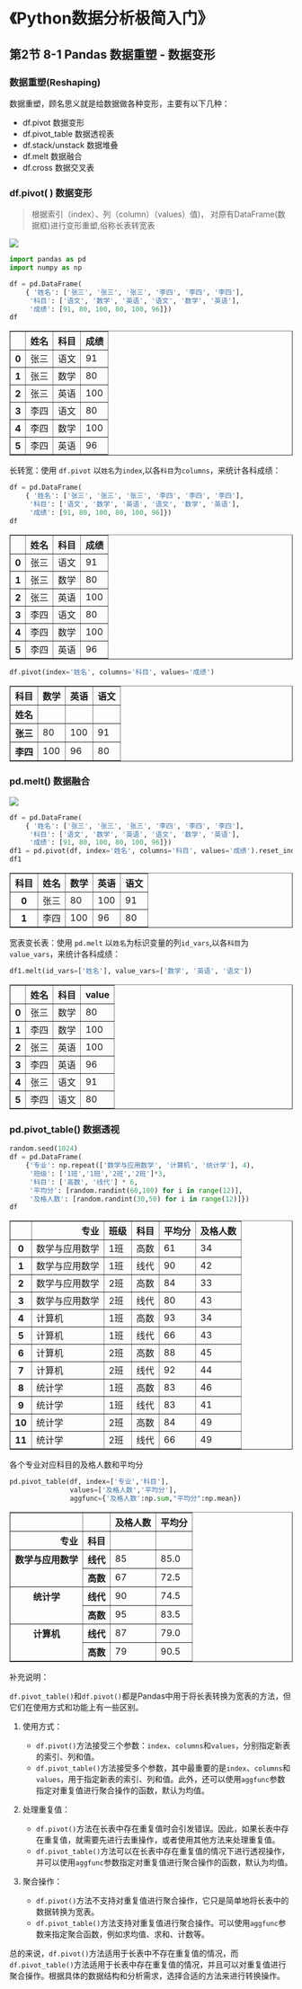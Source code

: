 # 《Python数据分析极简入门》

## 第2节 8-1 Pandas 数据重塑 - 数据变形


### 数据重塑(Reshaping)

数据重塑，顾名思义就是给数据做各种变形，主要有以下几种：
- df.pivot 数据变形
- df.pivot_table 数据透视表
- df.stack/unstack 数据堆叠
- df.melt  数据融合
- df.cross 数据交叉表

### df.pivot( )  数据变形

> 根据索引（index）、列（column）（values）值)， 对原有DataFrame(数据框)进行变形重塑,俗称长表转宽表

![](https://files.mdnice.com/user/33324/b25d756f-dc4b-4e42-bc78-acfc3c16788a.png)


```python
import pandas as pd
import numpy as np
```


```python
df = pd.DataFrame(
    { '姓名': ['张三', '张三', '张三', '李四', '李四', '李四'],
     '科目': ['语文', '数学', '英语', '语文', '数学', '英语'],
     '成绩': [91, 80, 100, 80, 100, 96]})
df
```




<div>
<style scoped>
    .dataframe tbody tr th:only-of-type {
        vertical-align: middle;
    }

    .dataframe tbody tr th {
        vertical-align: top;
    }

    .dataframe thead th {
        text-align: right;
    }
</style>
<table border="1" class="dataframe">
  <thead>
    <tr style="text-align: right;">
      <th></th>
      <th>姓名</th>
      <th>科目</th>
      <th>成绩</th>
    </tr>
  </thead>
  <tbody>
    <tr>
      <th>0</th>
      <td>张三</td>
      <td>语文</td>
      <td>91</td>
    </tr>
    <tr>
      <th>1</th>
      <td>张三</td>
      <td>数学</td>
      <td>80</td>
    </tr>
    <tr>
      <th>2</th>
      <td>张三</td>
      <td>英语</td>
      <td>100</td>
    </tr>
    <tr>
      <th>3</th>
      <td>李四</td>
      <td>语文</td>
      <td>80</td>
    </tr>
    <tr>
      <th>4</th>
      <td>李四</td>
      <td>数学</td>
      <td>100</td>
    </tr>
    <tr>
      <th>5</th>
      <td>李四</td>
      <td>英语</td>
      <td>96</td>
    </tr>
  </tbody>
</table>
</div>



长转宽：使用 `df.pivot` 以`姓名`为`index`,以各`科目`为`columns`，来统计各科成绩：


```python
df = pd.DataFrame(
    { '姓名': ['张三', '张三', '张三', '李四', '李四', '李四'],
     '科目': ['语文', '数学', '英语', '语文', '数学', '英语'],
     '成绩': [91, 80, 100, 80, 100, 96]})
df
```




<div>
<style scoped>
    .dataframe tbody tr th:only-of-type {
        vertical-align: middle;
    }

    .dataframe tbody tr th {
        vertical-align: top;
    }

    .dataframe thead th {
        text-align: right;
    }
</style>
<table border="1" class="dataframe">
  <thead>
    <tr style="text-align: right;">
      <th></th>
      <th>姓名</th>
      <th>科目</th>
      <th>成绩</th>
    </tr>
  </thead>
  <tbody>
    <tr>
      <th>0</th>
      <td>张三</td>
      <td>语文</td>
      <td>91</td>
    </tr>
    <tr>
      <th>1</th>
      <td>张三</td>
      <td>数学</td>
      <td>80</td>
    </tr>
    <tr>
      <th>2</th>
      <td>张三</td>
      <td>英语</td>
      <td>100</td>
    </tr>
    <tr>
      <th>3</th>
      <td>李四</td>
      <td>语文</td>
      <td>80</td>
    </tr>
    <tr>
      <th>4</th>
      <td>李四</td>
      <td>数学</td>
      <td>100</td>
    </tr>
    <tr>
      <th>5</th>
      <td>李四</td>
      <td>英语</td>
      <td>96</td>
    </tr>
  </tbody>
</table>
</div>




```python
df.pivot(index='姓名', columns='科目', values='成绩')
```




<div>
<style scoped>
    .dataframe tbody tr th:only-of-type {
        vertical-align: middle;
    }

    .dataframe tbody tr th {
        vertical-align: top;
    }

    .dataframe thead th {
        text-align: right;
    }
</style>
<table border="1" class="dataframe">
  <thead>
    <tr style="text-align: right;">
      <th>科目</th>
      <th>数学</th>
      <th>英语</th>
      <th>语文</th>
    </tr>
    <tr>
      <th>姓名</th>
      <th></th>
      <th></th>
      <th></th>
    </tr>
  </thead>
  <tbody>
    <tr>
      <th>张三</th>
      <td>80</td>
      <td>100</td>
      <td>91</td>
    </tr>
    <tr>
      <th>李四</th>
      <td>100</td>
      <td>96</td>
      <td>80</td>
    </tr>
  </tbody>
</table>
</div>



### pd.melt() 数据融合


![](https://files.mdnice.com/user/33324/c891025b-544b-467c-9635-676b3c939aeb.png)

```python
df = pd.DataFrame(
    { '姓名': ['张三', '张三', '张三', '李四', '李四', '李四'],
     '科目': ['语文', '数学', '英语', '语文', '数学', '英语'],
     '成绩': [91, 80, 100, 80, 100, 96]})
df1 = pd.pivot(df, index='姓名', columns='科目', values='成绩').reset_index()
df1
```




<div>
<style scoped>
    .dataframe tbody tr th:only-of-type {
        vertical-align: middle;
    }

    .dataframe tbody tr th {
        vertical-align: top;
    }

    .dataframe thead th {
        text-align: right;
    }
</style>
<table border="1" class="dataframe">
  <thead>
    <tr style="text-align: right;">
      <th>科目</th>
      <th>姓名</th>
      <th>数学</th>
      <th>英语</th>
      <th>语文</th>
    </tr>
  </thead>
  <tbody>
    <tr>
      <th>0</th>
      <td>张三</td>
      <td>80</td>
      <td>100</td>
      <td>91</td>
    </tr>
    <tr>
      <th>1</th>
      <td>李四</td>
      <td>100</td>
      <td>96</td>
      <td>80</td>
    </tr>
  </tbody>
</table>
</div>



宽表变长表：使用 `pd.melt` 以`姓名`为标识变量的列`id_vars`,以各`科目`为`value_vars`，来统计各科成绩：


```python
df1.melt(id_vars=['姓名'], value_vars=['数学', '英语', '语文'])
```




<div>
<style scoped>
    .dataframe tbody tr th:only-of-type {
        vertical-align: middle;
    }

    .dataframe tbody tr th {
        vertical-align: top;
    }

    .dataframe thead th {
        text-align: right;
    }
</style>
<table border="1" class="dataframe">
  <thead>
    <tr style="text-align: right;">
      <th></th>
      <th>姓名</th>
      <th>科目</th>
      <th>value</th>
    </tr>
  </thead>
  <tbody>
    <tr>
      <th>0</th>
      <td>张三</td>
      <td>数学</td>
      <td>80</td>
    </tr>
    <tr>
      <th>1</th>
      <td>李四</td>
      <td>数学</td>
      <td>100</td>
    </tr>
    <tr>
      <th>2</th>
      <td>张三</td>
      <td>英语</td>
      <td>100</td>
    </tr>
    <tr>
      <th>3</th>
      <td>李四</td>
      <td>英语</td>
      <td>96</td>
    </tr>
    <tr>
      <th>4</th>
      <td>张三</td>
      <td>语文</td>
      <td>91</td>
    </tr>
    <tr>
      <th>5</th>
      <td>李四</td>
      <td>语文</td>
      <td>80</td>
    </tr>
  </tbody>
</table>
</div>



### pd.pivot_table() 数据透视


```python
random.seed(1024)
df = pd.DataFrame(
    {'专业': np.repeat(['数学与应用数学', '计算机', '统计学'], 4),
     '班级': ['1班','1班','2班','2班']*3,
     '科目': ['高数', '线代'] * 6,
     '平均分': [random.randint(60,100) for i in range(12)],
     '及格人数': [random.randint(30,50) for i in range(12)]})
df
```




<div>
<style scoped>
    .dataframe tbody tr th:only-of-type {
        vertical-align: middle;
    }

    .dataframe tbody tr th {
        vertical-align: top;
    }

    .dataframe thead th {
        text-align: right;
    }
</style>
<table border="1" class="dataframe">
  <thead>
    <tr style="text-align: right;">
      <th></th>
      <th>专业</th>
      <th>班级</th>
      <th>科目</th>
      <th>平均分</th>
      <th>及格人数</th>
    </tr>
  </thead>
  <tbody>
    <tr>
      <th>0</th>
      <td>数学与应用数学</td>
      <td>1班</td>
      <td>高数</td>
      <td>61</td>
      <td>34</td>
    </tr>
    <tr>
      <th>1</th>
      <td>数学与应用数学</td>
      <td>1班</td>
      <td>线代</td>
      <td>90</td>
      <td>42</td>
    </tr>
    <tr>
      <th>2</th>
      <td>数学与应用数学</td>
      <td>2班</td>
      <td>高数</td>
      <td>84</td>
      <td>33</td>
    </tr>
    <tr>
      <th>3</th>
      <td>数学与应用数学</td>
      <td>2班</td>
      <td>线代</td>
      <td>80</td>
      <td>43</td>
    </tr>
    <tr>
      <th>4</th>
      <td>计算机</td>
      <td>1班</td>
      <td>高数</td>
      <td>93</td>
      <td>34</td>
    </tr>
    <tr>
      <th>5</th>
      <td>计算机</td>
      <td>1班</td>
      <td>线代</td>
      <td>66</td>
      <td>43</td>
    </tr>
    <tr>
      <th>6</th>
      <td>计算机</td>
      <td>2班</td>
      <td>高数</td>
      <td>88</td>
      <td>45</td>
    </tr>
    <tr>
      <th>7</th>
      <td>计算机</td>
      <td>2班</td>
      <td>线代</td>
      <td>92</td>
      <td>44</td>
    </tr>
    <tr>
      <th>8</th>
      <td>统计学</td>
      <td>1班</td>
      <td>高数</td>
      <td>83</td>
      <td>46</td>
    </tr>
    <tr>
      <th>9</th>
      <td>统计学</td>
      <td>1班</td>
      <td>线代</td>
      <td>83</td>
      <td>41</td>
    </tr>
    <tr>
      <th>10</th>
      <td>统计学</td>
      <td>2班</td>
      <td>高数</td>
      <td>84</td>
      <td>49</td>
    </tr>
    <tr>
      <th>11</th>
      <td>统计学</td>
      <td>2班</td>
      <td>线代</td>
      <td>66</td>
      <td>49</td>
    </tr>
  </tbody>
</table>
</div>



各个专业对应科目的及格人数和平均分


```python
pd.pivot_table(df, index=['专业','科目'],
               values=['及格人数','平均分'],
               aggfunc={'及格人数':np.sum,"平均分":np.mean})
```




<div>
<style scoped>
    .dataframe tbody tr th:only-of-type {
        vertical-align: middle;
    }

    .dataframe tbody tr th {
        vertical-align: top;
    }

    .dataframe thead th {
        text-align: right;
    }
</style>
<table border="1" class="dataframe">
  <thead>
    <tr style="text-align: right;">
      <th></th>
      <th></th>
      <th>及格人数</th>
      <th>平均分</th>
    </tr>
    <tr>
      <th>专业</th>
      <th>科目</th>
      <th></th>
      <th></th>
    </tr>
  </thead>
  <tbody>
    <tr>
      <th rowspan="2" valign="top">数学与应用数学</th>
      <th>线代</th>
      <td>85</td>
      <td>85.0</td>
    </tr>
    <tr>
      <th>高数</th>
      <td>67</td>
      <td>72.5</td>
    </tr>
    <tr>
      <th rowspan="2" valign="top">统计学</th>
      <th>线代</th>
      <td>90</td>
      <td>74.5</td>
    </tr>
    <tr>
      <th>高数</th>
      <td>95</td>
      <td>83.5</td>
    </tr>
    <tr>
      <th rowspan="2" valign="top">计算机</th>
      <th>线代</th>
      <td>87</td>
      <td>79.0</td>
    </tr>
    <tr>
      <th>高数</th>
      <td>79</td>
      <td>90.5</td>
    </tr>
  </tbody>
</table>
</div>



补充说明：

`df.pivot_table()`和`df.pivot()`都是Pandas中用于将长表转换为宽表的方法，但它们在使用方式和功能上有一些区别。

1. 使用方式：
   - `df.pivot()`方法接受三个参数：`index`、`columns`和`values`，分别指定新表的索引、列和值。
   - `df.pivot_table()`方法接受多个参数，其中最重要的是`index`、`columns`和`values`，用于指定新表的索引、列和值。此外，还可以使用`aggfunc`参数指定对重复值进行聚合操作的函数，默认为均值。

2. 处理重复值：
   - `df.pivot()`方法在长表中存在重复值时会引发错误。因此，如果长表中存在重复值，就需要先进行去重操作，或者使用其他方法来处理重复值。
   - `df.pivot_table()`方法可以在长表中存在重复值的情况下进行透视操作，并可以使用`aggfunc`参数指定对重复值进行聚合操作的函数，默认为均值。

3. 聚合操作：
   - `df.pivot()`方法不支持对重复值进行聚合操作，它只是简单地将长表中的数据转换为宽表。
   - `df.pivot_table()`方法支持对重复值进行聚合操作。可以使用`aggfunc`参数来指定聚合函数，例如求均值、求和、计数等。

总的来说，`df.pivot()`方法适用于长表中不存在重复值的情况，而`df.pivot_table()`方法适用于长表中存在重复值的情况，并且可以对重复值进行聚合操作。根据具体的数据结构和分析需求，选择合适的方法来进行转换操作。



